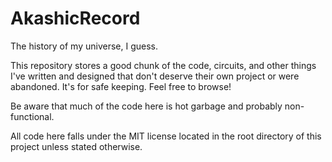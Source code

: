 # AkashicRecord

The history of my universe, I guess.

This repository stores a good chunk of the code, circuits, and other things I've
written and designed that don't deserve their own project or were abandoned.
It's for safe keeping.  Feel free to browse!

Be aware that much of the code here is hot garbage and probably non-functional.

All code here falls under the MIT license located in the root directory of this
project unless stated otherwise.
